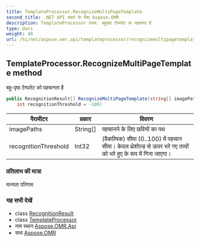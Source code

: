 ```yaml
---
title: TemplateProcessor.RecognizeMultiPageTemplate
second_title: .NET API संदर्भ के लिए Aspose.OMR
description: TemplateProcessor तरक. बहुपृष्ठ टेम्पलेट क पहचनत है
type: docs
weight: 40
url: /hi/net/aspose.omr.api/templateprocessor/recognizemultipagetemplate/
---
```

## TemplateProcessor.RecognizeMultiPageTemplate method

बहु-पृष्ठ टेम्पलेट को पहचानता है

```csharp
public RecognitionResult[] RecognizeMultiPageTemplate(string[] imagePaths, 
    int recognitionThreshold = -100)
```

| पैरामीटर | प्रकार | विवरण |
| --- | --- | --- |
| imagePaths | String[] | पहचानने के लिए छवियों का पथ |
| recognitionThreshold | Int32 | (वैकल्पिक) सीमा (0..100) में पहचान सीमा। केवल थ्रेशोल्ड से ऊपर भरे गए तत्वों को भरे हुए के रूप में गिना जाएगा। |

### प्रतिलाभ की मात्रा

मान्यता परिणाम

### यह सभी देखें

* class [RecognitionResult](../../../aspose.omr.model/recognitionresult/)
* class [TemplateProcessor](../)
* नाम स्थान [Aspose.OMR.Api](../../templateprocessor/)
* सभा [Aspose.OMR](../../../)


